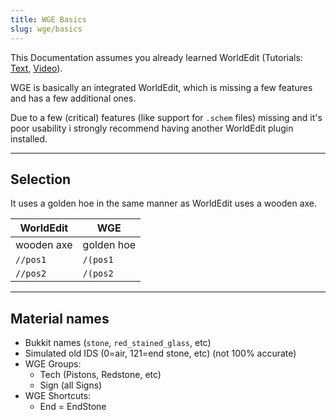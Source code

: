 ```yaml
---
title: WGE Basics
slug: wge/basics
---
```


This Documentation assumes you already learned WorldEdit (Tutorials: [Text][WE-Text], [Video][WE-Video]).

WGE is basically an integrated WorldEdit, which is missing a few features and has a few additional ones.

Due to a few (critical) features (like support for `.schem` files) missing and it's poor usability i strongly recommend having another WorldEdit plugin installed.

---

## Selection

It uses a golden hoe in the same manner as WorldEdit uses a wooden axe.

WorldEdit  | WGE
---------- | ----------
wooden axe | golden hoe
`//pos1`   | `/(pos1`
`//pos2`   | `/(pos2`

---

## Material names

- Bukkit names (`stone`, `red_stained_glass`, etc)
- Simulated old IDS (0=air, 121=end stone, etc) (not 100% accurate)
- WGE Groups:
    - Tech (Pistons, Redstone, etc)
    - Sign (all Signs)
- WGE Shortcuts:
    - End = EndStone


[WE-Text]: https://www.planetminecraft.com/blog/the-complete-worldedit-tutorial-with-personal-tips-amp-tricks-2756799/
[WE-Video]: https://www.youtube.com/watch?v=dmzAXKSv0qA
